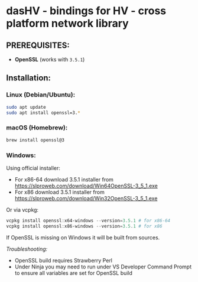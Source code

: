 # dasHV - bindings for HV - cross platform network library

## PREREQUISITES:
- **OpenSSL** (works with `3.5.1`)

## Installation:

### Linux (Debian/Ubuntu):
```bash
sudo apt update
sudo apt install openssl=3.*
```

### macOS (Homebrew):
```bash
brew install openssl@3
```

### Windows:
Using official installer:
- For x86-64 download 3.5.1 installer from https://slproweb.com/download/Win64OpenSSL-3_5_1.exe
- For x86 download 3.5.1 installer from https://slproweb.com/download/Win32OpenSSL-3_5_1.exe

Or via vcpkg:
```powershell
vcpkg install openssl:x64-windows --version=3.5.1 # for x86-64
vcpkg install openssl:x86-windows --version=3.5.1 # for x86
```

If OpenSSL is missing on Windows it will be built from sources.

*Troubleshooting:*
- OpenSSL build requires Strawberry Perl
- Under Ninja you may need to run under VS Developer Command Prompt to ensure all variables are set for OpenSSL build
